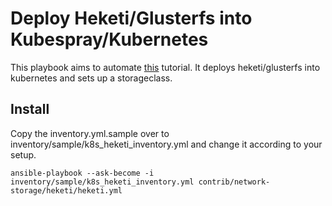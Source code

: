 # Deploy Heketi/Glusterfs into Kubespray/Kubernetes
This playbook aims to automate [this](https://github.com/heketi/heketi/blob/master/docs/admin/install-kubernetes.md) tutorial. It deploys heketi/glusterfs into kubernetes and sets up a storageclass.

## Install
Copy the inventory.yml.sample over to inventory/sample/k8s_heketi_inventory.yml and change it according to your setup.
```
ansible-playbook --ask-become -i inventory/sample/k8s_heketi_inventory.yml contrib/network-storage/heketi/heketi.yml
```
